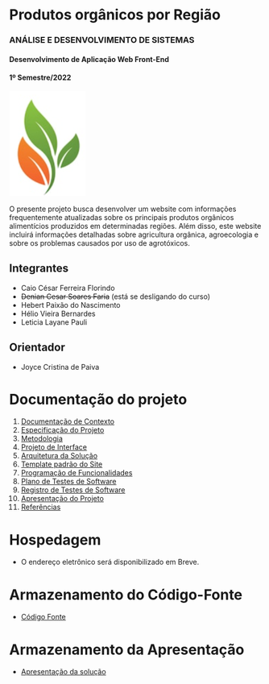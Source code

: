 # Produtos orgânicos por Região

### ANÁLISE E DESENVOLVIMENTO DE SISTEMAS

#### Desenvolvimento de Aplicação Web Front-End ####

#### 1º Semestre/2022 ####



![Logo do site](/docs/img/logosite2.png)  

O presente projeto busca desenvolver um website com informações frequentemente atualizadas sobre os principais produtos orgânicos alimentícios produzidos em determinadas regiões.  Além disso, este website incluirá informações detalhadas sobre agricultura orgânica, agroecologia e sobre os problemas causados por uso de agrotóxicos.   

## Integrantes

* Caio César Ferreira Florindo
* ~~Denian Cesar Soares Faria~~ (está se desligando do curso)
* Hebert Paixão do Nascimento
* Hélio Vieira Bernardes
* Leticia Layane Pauli


## Orientador

* Joyce Cristina de Paiva


# Documentação do projeto 

<ol>
<li><a href="docs/01-Documentação de Contexto.md"> Documentação de Contexto</a></li>
<li><a href="docs/02-Especificação do Projeto.md"> Especificação do Projeto</a></li>
<li><a href="docs/03-Metodologia.md"> Metodologia</a></li>
<li><a href="docs/04-Projeto de Interface.md"> Projeto de Interface</a></li>
<li><a href="docs/05-Arquitetura da Solução.md"> Arquitetura da Solução</a></li>
<li><a href="docs/06-Template padrão do Site.md"> Template padrão do Site</a></li>
<li><a href="docs/07-Programação de Funcionalidades.md"> Programação de Funcionalidades</a></li>
<li><a href="docs/08-Plano de Testes de Software.md"> Plano de Testes de Software</a></li>
<li><a href="docs/09-Registro de Testes de Software.md"> Registro de Testes de Software</a></li>
<li><a href="docs/10-Apresentação do Projeto.md"> Apresentação do Projeto</a></li>
<li><a href="docs/11-Referências.md"> Referências</a></li>
</ol>

# Hospedagem

* O endereço eletrônico será disponibilizado em Breve.

# Armazenamento do Código-Fonte

* <a href="src/README.md">Código Fonte</a>

# Armazenamento da Apresentação

* <a href="presentation/README.md">Apresentação da solução</a>
